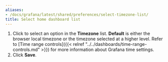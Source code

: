 ```yaml
---
aliases:
- /docs/grafana/latest/shared/preferences/select-timezone-list/
title: Select home dashboard list
---
```


1. Click to select an option in the **Timezone** list. **Default** is either the browser local timezone or the timezone selected at a higher level. Refer to [Time range controls]({{< relref "../../dashboards/time-range-controls.md" >}}) for more information about Grafana time settings.
1. Click **Save**.
